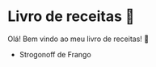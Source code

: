 # Livro de receitas :cake:

Olá! Bem vindo ao meu livro de receitas! :wave:

- Strogonoff de Frango

